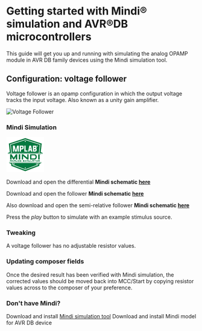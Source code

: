 # Getting started with Mindi® simulation and AVR®DB microcontrollers
This guide will get you up and running with simulating the analog OPAMP module in AVR DB family devices using the Mindi simulation tool.
## Configuration: voltage follower
Voltage follower is an opamp configuration in which the output voltage tracks the input voltage.  Also known as a unity gain amplifier.

![Voltage Follower](https://github.com/xedbg/Mindi_AVRDB_voltagefollower/blob/master/images/configuration.png)

### Mindi Simulation
<img src="images/mplab-mindi-analog-simulator.png" width="100"/>

Download and open the differential **Mindi schematic [here](https://github.com/xedbg/Mindi_AVRDB_voltagefollower/releases/latest/download/Differential_Amplifier.wxsch)**

Download and open the follower **Mindi schematic [here](https://github.com/xedbg/Mindi_AVRDB_voltagefollower/releases/latest/download/Voltage_Follower.wxsch)**

Also download and open the semi-relative follower **Mindi schematic [here](xedbg/Mindi_AVRDB_voltagefollower/releases/latest/download/Voltage_Follower.wxsch)**

Press the _play_ button to simulate with an example stimulus source.

### Tweaking
A voltage follower has no adjustable resistor values.

### Updating composer fields
Once the desired result has been verified with Mindi simulation, the corrected values should be moved back into MCC/Start by copying resistor values across to the composer of your preference.

### Don't have Mindi?
Download and install [Mindi simulation tool](https://www.microchip.com/mplab/mplab-mindi)
Download and install Mindi model for AVR DB device
